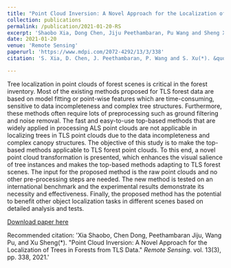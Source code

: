 ```yaml
---
title: "Point Cloud Inversion: A Novel Approach for the Localization of Trees in Forests from TLS Data"
collection: publications
permalink: /publication/2021-01-20-RS
excerpt: 'Shaobo Xia, Dong Chen, Jiju Peethambaran, Pu Wang and Sheng Xu(*)'
date: 2021-01-20
venue: 'Remote Sensing'
paperurl: 'https://www.mdpi.com/2072-4292/13/3/338'
citation: 'S. Xia, D. Chen, J. Peethambaran, P. Wang and S. Xu(*). &quot;Point Cloud Inversion: A Novel Approach for the Localization of Trees in Forests from TLS Data.&quot; <i>Remote Sensing</i>. vol. 13(3), pp. 338, 2021, doi: 10.3390/rs13030338.'

---
```

Tree localization in point clouds of forest scenes is critical in the forest inventory. Most of the existing methods proposed for TLS forest data are based on model fitting or point-wise features which are time-consuming, sensitive to data incompleteness and complex tree structures. Furthermore, these methods often require lots of preprocessing such as ground filtering and noise removal. The fast and easy-to-use top-based methods that are widely applied in processing ALS point clouds are not applicable in localizing trees in TLS point clouds due to the data incompleteness and complex canopy structures. The objective of this study is to make the top-based methods applicable to TLS forest point clouds. To this end, a novel point cloud transformation is presented, which enhances the visual salience of tree instances and makes the top-based methods adapting to TLS forest scenes. The input for the proposed method is the raw point clouds and no other pre-processing steps are needed. The new method is tested on an international benchmark and the experimental results demonstrate its necessity and effectiveness. Finally, the proposed method has the potential to benefit other object localization tasks in different scenes based on detailed analysis and tests.

[Download paper here](http://lostagex.github.io/files/2021-01-20-RS.pdf)

Recommended citation: 'Xia Shaobo, Chen Dong, Peethambaran Jiju, Wang Pu, and Xu Sheng(*). &quot;Point Cloud Inversion: A Novel Approach for the Localization of Trees in Forests from TLS Data.&quot; <i>Remote Sensing</i>. vol. 13(3), pp. 338, 2021.'




